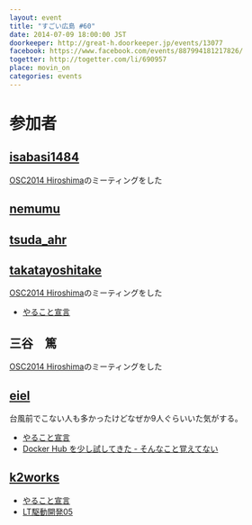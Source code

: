 ```yaml
---
layout: event
title: "すごい広島 #60"
date: 2014-07-09 18:00:00 JST
doorkeeper: http://great-h.doorkeeper.jp/events/13077
facebook: https://www.facebook.com/events/887994181217826/
togetter: http://togetter.com/li/690957
place: movin_on
categories: events
---
```


# 参加者

## [isabasi1484](https://twitter.com/isabisi1484)

[OSC2014 Hiroshima](http://www.ospn.jp/osc2014-hiroshima/)のミーティングをした


## [nemumu](https://github.com/nemumu)


## [tsuda_ahr](http://twitter.com/tsuda_ahr)


## [takatayoshitake](http://twitter.com/takatayoshitake)

[OSC2014 Hiroshima](http://www.ospn.jp/osc2014-hiroshima/)のミーティングをした

* [やること宣言](https://github.com/great-h/great-h.github.io/issues/1072)


## 三谷　篤

[OSC2014 Hiroshima](http://www.ospn.jp/osc2014-hiroshima/)のミーティングをした


## [eiel](http://eiel.info/)

台風前でこない人も多かったけどなぜか9人ぐらいいた気がする。

* [やること宣言](https://github.com/great-h/great-h.github.io/issues/1069)
* [Docker Hub を少し試してきた - そんなこと覚えてない](http://blog.eiel.info/blog/2014/07/10/abc-docker-hub/)

## [k2works](https://github.com/k2works)

* [やること宣言](https://github.com/great-h/great-h.github.io/issues/1073)
* [LT駆動開発05](http://www.slideshare.net/kakimomokuri/ss-37074146)
